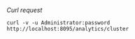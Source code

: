 *Curl request*

``` shell
curl -v -u Administrator:password http://localhost:8095/analytics/cluster
```
